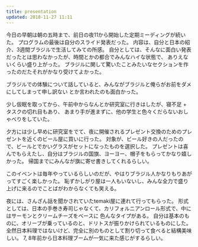 ```yaml
---
title: presentation
updated: 2018-11-27 11:11
---
```


今日の早朝は朝の五時まで、前日の夜11から開始した定期ミーディングが続いた。
プログラムの最後は自分のスライド発表だった。
内容は、自分と日本の紹介、3週間ブラジルで生活してみての所感。
自分としては、そんなに面白い発表だったとは思わなかったが、時間とかの都合でみんなハイな状態で、
ありえないくらい盛り上がった。
ブラジルに関して驚いたことみたいなセクションを作ったのだたそれがかなり受けてよかった。

ブラジルでの体験について話していると、みんながブラジルと俺らがお前をダメにしてしまって申し訳ない
とか言われたのも面白かった。

少し仮眠を取ってから、午前中からなんとか研究室に行きはしたが、寝不足 + タスクの切れ目もあり、
あまり手が進まずに、他の学生と色々くだらないおしゃべりをしていた。

夕方には少し早めに研究室をでて、夜に開催されるプレゼント交換のためのプレゼントを近くのビール屋に買いに行った。
対象が、ビール好きの人だったので、ビールとでかいグラスがセットになったものを選択した。
プレゼントは喜んでもらえたし、自分はブラジルの国旗、ヨーヨー、帽子をもらってかなり嬉しかった。
帰国までにみんなが旗に寄せ書きしてくれるらしい。

このイベントは毎年やっているらしいのだが、やはりブラジル人かなりもりあがってすごく楽しかった。
恥ずかしがり屋は一人もいないし、みんな全力で盛り上げに来るのでことばがわからなくても笑える。

夜には、さんざん話を聞かされていたtemaki屋に連れて行ってもらった。
形式としては、日本の手巻き寿司じゃなくて、カリフォルニアンロール形式で、中にはサーモンとクリームチーズをベースに
色んなタイプがある。
自分は基本のものに、オリーブが乗っているのと、ドリトスが振りかけられているものにした。
全然日本料理ではないけど、完全に別のものとして割り切って食べると結構美味しい。
7, 8年前から日本料理ブームが一気に来た感じがするらしい。
